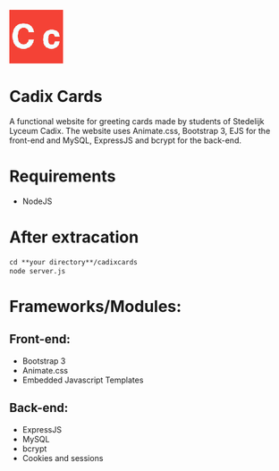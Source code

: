 ![logo](gitImages/logo.jpg)
# Cadix Cards
A functional website for greeting cards made by students of Stedelijk Lyceum Cadix. The website uses Animate.css, Bootstrap 3, EJS for the front-end and MySQL, ExpressJS and bcrypt for the back-end.

# Requirements
- NodeJS
 
# After extracation
```
cd **your directory**/cadixcards
node server.js
```
# Frameworks/Modules:
## Front-end:
- Bootstrap 3
- Animate.css
- Embedded Javascript Templates
## Back-end:
- ExpressJS
- MySQL
- bcrypt
- Cookies and sessions
